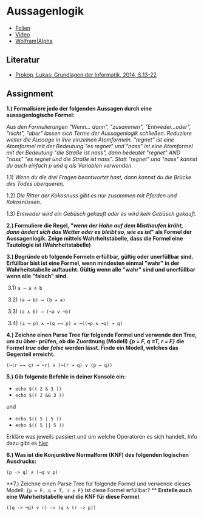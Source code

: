 # Aussagenlogik

* [Folien](https://docs.google.com/presentation/d/1dujrq3RTFDCgTUwCNwAacjZK6SfUYasNXWxUyLktdnY/edit?usp=sharing)
* [Video](https://youtube.com/embed/2vfaQLVStmU)
* [Wolfram|Alpha](https://www.wolframalpha.com/input/?i=%28p+and+q%29+or+r)

## Literatur

* [Prokop, Lukas: Grundlagen der Informatik, 2014, S.13-22](https://github.com/chpollin/Teaching/blob/master/GDI/Literature/PROKOP_GDI_Skriptum.pdf)



## Assignment

**1.) Formalisiere jede der folgenden Aussagen durch eine aussagenlogische Formel:**

*Aus den Formulierungen "Wenn... dann", "zusammen", "Entweder...oder", "nicht", "aber"
lassen sich Terme der Aussagenlogik schließen.
Reduziere weiter die Aussage in ihre einzelnen Atomformeln.
"regnet" ist eine Atomformel mit der Bedeutung "es regnet" und "nass" ist eine Atomformel mit der
Bedeutung "die Straße ist nass", dann bedeutet "regnet" AND "nass" "es regnet und die Straße ist
nass". Statt "regnet" und "nass" kannst du auch einfach p und q als Variablen verwenden.*

1.1) *Wenn du die drei Fragen beantwortet hast, dann kannst du die Brücke des Todes überqueren.*

1.2) *Die Ritter der Kokosnuss gibt es nur zusammen mit Pferden und Kokosnüssen.*

1.3) *Entweder wird ein Gebüsch gekauft oder es wird kein Gebüsch gekauft.*

**2.) Formuliere die Regel, "*wenn der Hahn auf dem Misthaufen kräht, dann ändert sich*
*das Wetter oder es bleibt so, wie es ist*" als Formel der Aussagenlogik. Zeige mittels Wahrheitstabelle, dass die
Formel eine Tautologie ist (Wahrheitstabelle)**

**3.) Begründe ob folgende Formeln erfüllbar, gültig oder unerfüllbar sind.
Erfüllbar bist ist eine Formel, wenn mindesten einmal "wahr" in der Wahrheitstabelle auftaucht.
Gültig wenn alle "wahr" sind und unerfüllbar wenn alle "falsch" sind.**

​    3.1)  `a → a ∧ b`

​    3.2) `(a → b) → (b → a)`

​    3.3) `(a ∧ b) → (¬a v ¬b)`

​    3.4) `(⊥ → p) ∧ ¬(q ←→ p) ∧ ¬((¬p ∧ ¬q) → q)`

**4.) Zeichne einen Parse Tree für folgende Formel und verwende den Tree, um zu über-
prüfen, ob die Zuordnung (Modell) *{p = F, q =T, r = F}* die Formel *true* oder *false* werden lässt. Finde
ein Modell, welches das Gegenteil erreicht.**

  `(¬(r ←→ q) → ¬r) ∧ (¬(r → q) ∨ (p → q))`

**5.) Gib folgende Befehle in deiner Konsole ein:**

* `echo $(( 2 & 3 ))`
* `echo $(( 2 && 3 ))`

und

* `echo $(( 5 | 5 ))`
* `echo $(( 5 || 5 ))`

Erkläre was jeweils passiert und um welche Operatoren es sich handelt. Info dazu gibt es [hier](https://www.linux.com/tutorials/logical-ampersand-bash/)

**6.) Was ist die Konjunktive Normalform (KNF) des folgenden logischen Ausdrucks:**

`(p -> q) ∧ (¬q v p)`

**7.) Zeichne einen Parse Tree für folgende Formel und verwende dieses Modell: `{p = F, q = T, r = F}`
Ist diese Formel erfüllbar? **
**Erstelle auch eine Wahrheitstabelle und die KNF für diese Formel**.

`((q -> ¬p) v r) -> (q ∧ (r -> p))`
